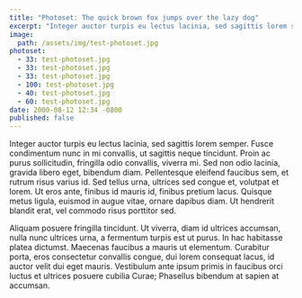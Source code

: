 ```yaml
---
title: "Photoset: The quick brown fox jumps over the lazy dog"
excerpt: "Integer auctor turpis eu lectus lacinia, sed sagittis lorem semper."
image:
  path: /assets/img/test-photoset.jpg
photoset:
  - 33: test-photoset.jpg
  - 33: test-photoset.jpg
  - 33: test-photoset.jpg
  - 100: test-photoset.jpg
  - 40: test-photoset.jpg
  - 60: test-photoset.jpg
date: 2000-08-12 12:34 -0800
published: false
---
```


Integer auctor turpis eu lectus lacinia, sed sagittis lorem semper. Fusce condimentum nunc in mi convallis, ut sagittis neque tincidunt. Proin ac purus sollicitudin, fringilla odio convallis, viverra mi. Sed non odio lacinia, gravida libero eget, bibendum diam. Pellentesque eleifend faucibus sem, et rutrum risus varius id. Sed tellus urna, ultrices sed congue et, volutpat et lorem. Ut eros ante, finibus id mauris id, finibus pretium lacus. Quisque metus ligula, euismod in augue vitae, ornare dapibus diam. Ut hendrerit blandit erat, vel commodo risus porttitor sed.

Aliquam posuere fringilla tincidunt. Ut viverra, diam id ultrices accumsan, nulla nunc ultrices urna, a fermentum turpis est ut purus. In hac habitasse platea dictumst. Maecenas faucibus a mauris ut elementum. Curabitur porta, eros consectetur convallis congue, dui lorem consequat lacus, id auctor velit dui eget mauris. Vestibulum ante ipsum primis in faucibus orci luctus et ultrices posuere cubilia Curae; Phasellus bibendum at sapien at accumsan.
